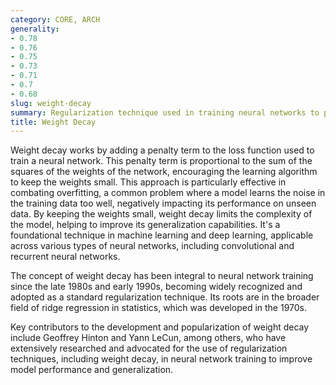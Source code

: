 ```yaml
---
category: CORE, ARCH
generality:
- 0.78
- 0.76
- 0.75
- 0.73
- 0.71
- 0.7
- 0.68
slug: weight-decay
summary: Regularization technique used in training neural networks to prevent overfitting by penalizing large weights.
title: Weight Decay
---
```


Weight decay works by adding a penalty term to the loss function used to train a neural network. This penalty term is proportional to the sum of the squares of the weights of the network, encouraging the learning algorithm to keep the weights small. This approach is particularly effective in combating overfitting, a common problem where a model learns the noise in the training data too well, negatively impacting its performance on unseen data. By keeping the weights small, weight decay limits the complexity of the model, helping to improve its generalization capabilities. It's a foundational technique in machine learning and deep learning, applicable across various types of neural networks, including convolutional and recurrent neural networks.

The concept of weight decay has been integral to neural network training since the late 1980s and early 1990s, becoming widely recognized and adopted as a standard regularization technique. Its roots are in the broader field of ridge regression in statistics, which was developed in the 1970s.

Key contributors to the development and popularization of weight decay include Geoffrey Hinton and Yann LeCun, among others, who have extensively researched and advocated for the use of regularization techniques, including weight decay, in neural network training to improve model performance and generalization.